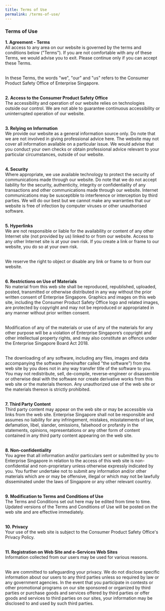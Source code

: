 ```yaml
---
title: Terms of Use
permalink: /terms-of-use/
---
```


### Terms of Use

**1. Agreement - Terms**<br>
All access to any area on our website is governed by the terms and conditions below ("Terms"). If you are not comfortable with any of these Terms, we would advise you to exit. Please continue only if you can accept these Terms.<br><br>

In these Terms, the words "we", "our" and "us" refers to the Consumer Product Safety Office of Enterprise Singapore.<br><br>

**2. Access to the Consumer Product Safety Office**<br>
The accessibility and operation of our website relies on technologies outside our control. We are not able to guarantee continuous accessibility or uninterrupted operation of our website.<br><br>

**3. Relying on Information**<br>
We provide our website as a general information source only. Do note that we are not involved in giving professional advice here. The website may not cover all information available on a particular issue. We would advise that you conduct your own checks or obtain professional advice relevant to your particular circumstances, outside of our website.<br><br>

**4. Security**<br>
Where appropriate, we use available technology to protect the security of communications made through our website. Do note that we do not accept liability for the security, authenticity, integrity or confidentiality of any transactions and other communications made through our website. Internet communications may be susceptible to interference or interception by third parties. We will do our best but we cannot make any warranties that our website is free of infection by computer viruses or other unauthorised software.<br><br>

**5. Hyperlinks**<br>
We are not responsible or liable for the availability or content of any other Internet site (not provided by us) linked to or from our website. Access to any other Internet site is at your own risk. If you create a link or frame to our website, you do so at your own risk. <br><br>

We reserve the right to object or disable any link or frame to or from our website.<br><br>

**6. Restrictions on Use of Materials**<br>
No material from this web site shall be reproduced, republished, uploaded, posted, transmitted or otherwise distributed in any way without the prior written consent of Enterprise Singapore. Graphics and images on this web site, including the Consumer Product Safety Office logo and related images, are protected by copyright and may not be reproduced or appropriated in any manner without prior written consent.<br><br>

Modification of any of the materials or use of any of the materials for any other purpose will be a violation of Enterprise Singapore’s copyright and other intellectual property rights, and may also constitute an offence under the Enterprise Singapore Board Act 2018.<br><br>

The downloading of any software, including any files, images and data accompanying the software (hereinafter called "the software") from the web site by you does not in any way transfer title of the software to you. You may not redistribute, sell, de-compile, reverse-engineer or disassemble or otherwise deal with the software nor create derivative works from this web site or the materials thereon. Any unauthorized use of the web site or the materials thereon is strictly prohibited. <br><br>

**7. Third Party Content**<br>
Third party content may appear on the web site or may be accessible via links from the web site. Enterprise Singapore shall not be responsible and assumes no liability for any infringement, mistakes, misstatements of law, defamation, libel, slander, omissions, falsehood or profanity in the statements, opinions, representations or any other form of content contained in any third party content appearing on the web site.<br><br>

**8. Non-confidentiality**<br>
You agree that all information and/or particulars sent or submitted by you to Enterprise Singapore in relation to the access of this web site is non-confidential and non-proprietary unless otherwise expressly indicated by you. You further undertake not to submit any information and/or other materials which are or may be offensive, illegal or which may not be lawfully disseminated under the laws of Singapore or any other relevant country.<br><br>

**9. Modification to Terms and Conditions of Use**<br>
The Terms and Conditions set out here may be edited from time to time. Updated versions of the Terms and Conditions of Use will be posted on the web site and are effective immediately.<br><br>

**10. Privacy**<br>
Your use of the web site is subject to the Consumer Product Safety Office's Privacy Policy.<br><br>

**11. Registration on Web Site and e-Services Web Sites**<br>
Information collected from our users may be used for various reasons.<br><br>

We are committed to safeguarding your privacy. We do not disclose specific information about our users to any third parties unless so required by law or any government agencies. In the event that you participate in contests or other promotional programs on our site sponsored or organized by third parties or purchase goods and services offered by third parties or offer goods and services to third parties on our sites, your information may be disclosed to and used by such third parties.  


